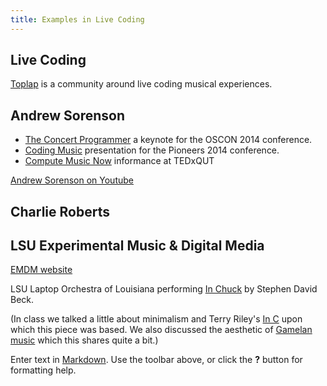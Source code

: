 ```yaml
---
title: Examples in Live Coding
---
```


## Live Coding 

[Toplap](http://toplap.org) is a community around live coding musical experiences.

## Andrew Sorenson

- [The Concert Programmer](https://www.youtube.com/watch?v=yY1FSsUV-8c) a keynote for the OSCON 2014 conference.
- [Coding Music](https://www.youtube.com/watch?v=5DuVuoe-_UQ) presentation for the Pioneers 2014 conference.
- [Compute Music Now](https://www.youtube.com/watch?v=GSGKEy8vHqg) informance at TEDxQUT

[Andrew Sorenson on Youtube](https://www.youtube.com/watch?v=bq-260NUw5o&list=PL_eJ0XdLbWzzq_03wTIMVew1gByub_wKS)

## Charlie Roberts

## 

## LSU Experimental Music & Digital Media

[EMDM website](http://emdm.music.lsu.edu)

LSU Laptop Orchestra of Louisiana performing [In Chuck](https://www.youtube.com/watch?v=-ZrmajoMxcE) by Stephen David Beck.

(In class we talked a little about minimalism and Terry Riley's [In C]() upon which this piece was based.  We also discussed the aesthetic of [Gamelan music](https://www.youtube.com/watch?v=aeAxXWx1Omk) which this shares quite a bit.)


Enter text in [Markdown](http://daringfireball.net/projects/markdown/). Use the toolbar above, or click the **?** button for formatting help.
